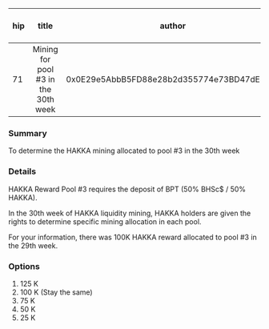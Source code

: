 | hip | title | author | created | duration | Snapshot Block Number |
|----------|:----------:|:----------:|:----------:|:----------:|:----------:|
| 71 | Mining for pool #3 in the 30th week | 0x0E29e5AbbB5FD88e28b2d355774e73BD47dE3bcd | 2021-03-23 13:00 | 1 | 12094483 |


### Summary
To determine the HAKKA mining allocated to pool #3 in the 30th week

### Details

HAKKA Reward Pool #3 requires the deposit of BPT (50% BHSc$ / 50% HAKKA).

In the 30th week of HAKKA liquidity mining, HAKKA holders are given the rights to determine specific mining allocation in each pool.

For your information, there was 100K HAKKA reward allocated to pool #3 in the 29th week.

### Options
1. 125 K
2. 100 K (Stay the same) 
3. 75 K
4. 50 K
5. 25 K
